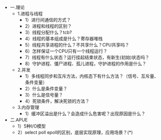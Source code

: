 * 一.理论
    - 1.进程与线程
        - 1）进行间通信的方式？
        - 2）进程和线程的区别？
        - 3）线程分配什么？tcb?
        - 4）线程的基本组成是什么？寄存器堆栈
        - 5）线程共享进程的什么？不共享什么？CPU共享吗？
        - 6）怎样保证一个CPU只有一个线程运行？
        - 7）线程有什么状态？运行挂起结束状态，有新生(初始)状态吗？
        - 8）守护进程、僵尸进程、孤儿进程，守护进程的作用是什么？
    - 2.并发
        - 1）多线程同步和互斥方法，内核态下有什么方法？（信号、互斥量、条件变量）
        - 2）什么是条件变量？
        - 3）什么是信号量？
        - 4）死锁条件，解决死锁的方法？
    - 3.内存管理
        - 1）缓冲区溢出是什么？会造成什么危害呢？出现原因是什么？
* 二.APUE
    - 1）5种I/O模型
    - 2）select poll epoll的区别，底层实现原理，应用场景？(*)
